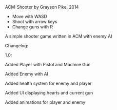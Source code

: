 ACM-Shooter by Grayson Pike, 2014

  - Move with WASD
  - Shoot with arrow keys
  - Change guns with R
  
A simple shooter game written in ACM with enemy AI

Changelog:

1.0:

  Added Player with Pistol and Machine Gun
  
  Added Enemy with AI
  
  Added health system for enemy and player
  
  Added UI displaying hearts and current gun
  
  Added animations for player and enemy
